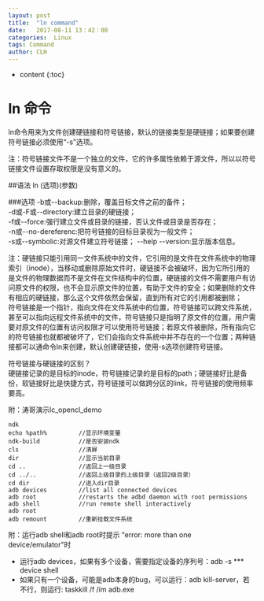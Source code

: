 ```yaml
---
layout: post
title:  "ln command"
date:   2017-08-11 13：42：00
categories:  Linux
tags: Command
author: CLH
---
```


* content
{:toc}

# ln 命令 #
ln命令用来为文件创建硬链接和符号链接，默认的链接类型是硬链接；如果要创建符号链接必须使用“-s”选项。      

注：符号链接文件不是一个独立的文件，它的许多属性依赖于源文件，所以以符号链接文件设置存取权限是没有意义的。   

##语法
ln (选项)(参数)

###选项
-b或--backup:删除，覆盖目标文件之前的备件；     
-d或-F或--directory:建立目录的硬链接；     
-f或--force:强行建立文件或目录的链接，否认文件或目录是否存在；     
-n或--no-dereferenc:把符号链接的目标目录视为一般文件；    
-s或--symbolic:对源文件建立符号链接；
--help
--version:显示版本信息。     

      
注：硬链接只能引用同一文件系统中的文件，它引用的是文件在文件系统中的物理索引（inode），当移动或删除原始文件时，硬链接不会被破坏，因为它所引用的是文件的物理数据而不是文件在文件结构中的位置，硬链接的文件不需要用户有访问原文件的权限，也不会显示原文件的位置，有助于文件的安全；如果删除的文件有相应的硬链接，那么这个文件依然会保留，直到所有对它的引用都被删除；    
符号链接是一个指针，指向文件在文件系统中的位置，符号链接可以跨文件系统，甚至可以指向远程文件系统中的文件，符号链接只是指明了原文件的位置，用户需要对原文件的位置有访问权限才可以使用符号链接；若原文件被删除，所有指向它的符号链接也就都被破坏了，它们会指向文件系统中并不存在的一个位置；两种链接都可以通命令ln来创建，默认创建硬链接，使用-s选项创建符号链接。    
     
符号链接与硬链接的区别？    
硬链接记录的是目标的inode，符号链接记录的是目标的path；硬链接好比是备份，软链接好比是快捷方式，符号链接可以做跨分区的link，符号链接的使用频率要高。
      



     
附：涛哥演示lc_opencl_demo 
 
	ndk
	echo %path%			//显示环境变量
	ndk-build			//是否安装ndk
	cls					//清屏
	dir					//显示当前目录
	cd ..				//返回上一级目录
	cd ../..			//返回上级目录的上级目录（返回2级目录）
	cd dir				//进入dir目录
	adb devices			//list all connected devices
	adb root			//restarts the adbd daemon with root permissions
	adb shell			//run remote shell interactively
	adb root
	adb remount			//重新挂载文件系统  
  
附：运行adb shell和adb root时提示 “error: more than one device/emulator"时    


- 运行adb devices，如果有多个设备，需要指定设备的序列号：adb -s  *** device shell
- 如果只有一个设备，可能是adb本身的bug，可以运行：adb kill-server，若不行，则运行: taskkill /f /im adb.exe  

